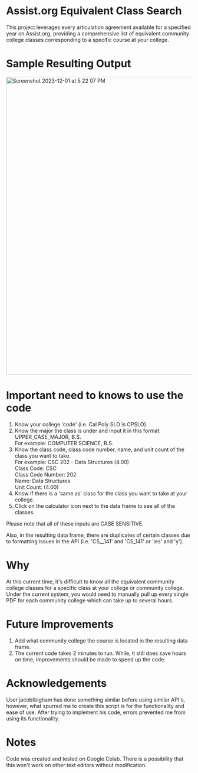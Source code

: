 # Assist.org Equivalent Class Search
This project leverages every articulation agreement available for a specified year on Assist.org, providing a comprehensive list of equivalent community college classes corresponding to a specific course at your college.

#  Sample Resulting Output

<img width="807" alt="Screenshot 2023-12-01 at 5 22 07 PM" src="https://github.com/Efferescent/Assist.org-Equivalent-Classes/assets/152109516/e806f089-bdce-4632-a081-ecd6a6bc6af3">

#  Important need to knows to use the code
1. Know your college 'code' (i.e. Cal Poly SLO is CPSLO).
2. Know the major the class is under and input it in this format: UPPER_CASE_MAJOR, B.S.  
   For example: COMPUTER SCIENCE, B.S.
3. Know the class code, class code number, name, and unit count of the class you want to take.     
   For example: CSC 202 - Data Structures (4.00)                        
   Class Code:            CSC                                 
   Class Code Number:     202                                    
   Name:                  Data Structures                                                   
   Unit Count:            (4.00)                                                   
5. Know if there is a 'same as' class for the class you want to take at your college. 
6. Click on the calculator icon next to the data frame to see all of the classes.
   
Please note that all of these inputs are CASE SENSITIVE.

Also, in the resulting data frame, there are duplicates of certain classes due to formatting issues in the API (i.e.   'CS__141' and 'CS_141' or 'ies' and 'y').

#  Why
At this current time, it's difficult to know all the equivalent community college classes for a specific class at your college or community college. Under the current system, you would need to manually pull up every single PDF for each community college which can take up to several hours.

#  Future Improvements
1. Add what community college the course is located in the resulting data frame.
2. The current code takes 2 minutes to run. While, it still does save hours on time, improvements should be made to speed up the code.

#  Acknowledgements
User jacobtbigham has done something similar before using similar API's, however, what spurred me to create this script is for the functionality and ease of use. After trying to implement his code, errors prevented me from using its functionality.

#   Notes
Code was created and tested on Google Colab. There is a possibility that this won't work on other text editors without modification. 
